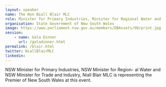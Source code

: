 ```yaml
---
layout: speaker
name: The Hon Niall Blair MLC
role: Minister for Primary Industries, Minister for Regional Water and Minister for Trade and Industry
organisation: State Government of New South Wales
image: https://www.parliament.nsw.gov.au/members/DBAssets/90/print.jpg
session:
    - name: Gala Dinner
      url: /galadinner.html
permalink: /blair.html
twitter: NiallBlairMLC
linkedin:
---
```

NSW Minister for Primary Industries, NSW Minister for Region- al Water and NSW Minister for Trade and Industry, Niall Blair MLC is  representing the Premier of New South Wales at this event.
